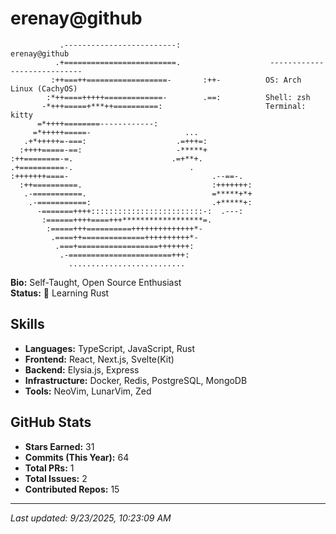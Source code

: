 # erenay@github

```
           .-------------------------:                    erenay@github
          .+=========================.                    ----------------------------
         :++===++==================-       :++-          OS: Arch Linux (CachyOS)
        :*++====+++++=============-        .==:          Shell: zsh
       -*+++=====+***++==========:                       Terminal: kitty
      =*++++========------------:                        
     =*+++++=====-                     ...               
   .+*+++++=-===:                    .=+++=:             
  :++++=====-==:                     -*****+             
:++========-=.                      .=+**+.              
.+==========-.                          .                
:+++++++====-                                .--==-.     
  :++==========.                             :+++++++:   
   .-===========.                            =*****+*+   
    .-===========:                           .+*****+:   
      -=======++++:::::::::::::::::::::::::-:  .---:    
       :======++++====+++******************=.            
        :=====+++==========++++++++++++++*-              
         .====++==============++++++++++*-               
          .===+==================+++++++:                
           .-=======================+++:                 
             ..........................                  

```

**Bio:** Self-Taught, Open Source Enthusiast  
**Status:** 🦀 Learning Rust

## Skills
- **Languages:** TypeScript, JavaScript, Rust
- **Frontend:** React, Next.js, Svelte(Kit)
- **Backend:** Elysia.js, Express
- **Infrastructure:** Docker, Redis, PostgreSQL, MongoDB
- **Tools:** NeoVim, LunarVim, Zed

## GitHub Stats
- **Stars Earned:** 31
- **Commits (This Year):** 64
- **Total PRs:** 1
- **Total Issues:** 2
- **Contributed Repos:** 15


<!--START_SECTION:waka-->
<!--END_SECTION:waka-->
---
*Last updated: 9/23/2025, 10:23:09 AM*
